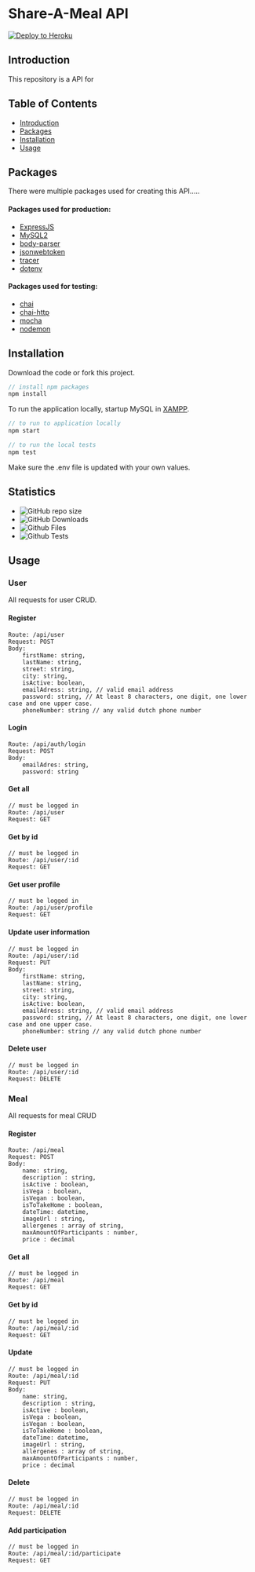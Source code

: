 
# Share-A-Meal API 

[![Deploy to Heroku](https://github.com/RikVandermullen/programmeren-4-shareameal/actions/workflows/main.yml/badge.svg)](https://github.com/RikVandermullen/programmeren-4-shareameal/actions/workflows/main.yml)

## Introduction
This repository is a API for

## Table of Contents
* [Introduction](##Introduciton)
* [Packages](##Packages)
* [Installation](##Installation)
* [Usage](##Usage)


## Packages
There were multiple packages used for creating this API.....

#### Packages used for production:
- [ExpressJS](https://expressjs.com/)
- [MySQL2](https://www.npmjs.com/package/mysql2)
- [body-parser](https://www.npmjs.com/package/body-parser)
- [jsonwebtoken](https://www.npmjs.com/package/jsonwebtoken)
- [tracer](https://www.npmjs.com/package/tracer)
- [dotenv](https://www.npmjs.com/package/dotenv)

#### Packages used for testing:
- [chai](https://www.chaijs.com/)
- [chai-http](https://www.chaijs.com/plugins/chai-http/)
- [mocha](https://mochajs.org/)
- [nodemon](https://www.npmjs.com/package/nodemon)

## Installation

Download the code or fork this project.

```javascript
// install npm packages
npm install
```
To run the application locally, startup MySQL in [XAMPP](https://www.apachefriends.org/index.html). 
```javascript
// to run to application locally
npm start
```

```javascript
// to run the local tests
npm test
```

Make sure the .env file is updated with your own values.

## Statistics

- ![GitHub repo size](https://img.shields.io/github/repo-size/RikVandermullen/programmeren-4-shareameal?label=Total%20Size)
- ![GitHub Downloads](https://img.shields.io/badge/Downloads-0-blue)
- ![Github Files](https://img.shields.io/badge/Files-22-blue)
- ![Github Tests](https://img.shields.io/badge/Tests-100%25%20passed%2C%200%25%20failed-blue)

## Usage


### User
All requests for user CRUD.

#### Register
```
Route: /api/user
Request: POST
Body:
    firstName: string,
    lastName: string,
    street: string,
    city: string,
    isActive: boolean,
    emailAdress: string, // valid email address
    password: string, // At least 8 characters, one digit, one lower case and one upper case.
    phoneNumber: string // any valid dutch phone number
```

#### Login
```
Route: /api/auth/login
Request: POST
Body:
    emailAdres: string,
    password: string
```

#### Get all
```
// must be logged in
Route: /api/user
Request: GET
```

#### Get by id
```
// must be logged in
Route: /api/user/:id
Request: GET
```

#### Get user profile
```
// must be logged in
Route: /api/user/profile
Request: GET
```

#### Update user information
```
// must be logged in
Route: /api/user/:id
Request: PUT
Body:
    firstName: string,
    lastName: string,
    street: string,
    city: string,
    isActive: boolean,
    emailAdress: string, // valid email address
    password: string, // At least 8 characters, one digit, one lower case and one upper case.
    phoneNumber: string // any valid dutch phone number
```

#### Delete user
```
// must be logged in
Route: /api/user/:id
Request: DELETE
```

### Meal
All requests for meal CRUD

#### Register
```
Route: /api/meal
Request: POST
Body:
    name: string,
    description : string,
    isActive : boolean,
    isVega : boolean,
    isVegan : boolean,
    isToTakeHome : boolean,
    dateTime: datetime,
    imageUrl : string,
    allergenes : array of string,
    maxAmountOfParticipants : number,
    price : decimal
```

#### Get all
```
// must be logged in
Route: /api/meal
Request: GET
```

#### Get by id
```
// must be logged in
Route: /api/meal/:id
Request: GET
```

#### Update
```
// must be logged in
Route: /api/meal/:id
Request: PUT
Body:
    name: string,
    description : string,
    isActive : boolean,
    isVega : boolean,
    isVegan : boolean,
    isToTakeHome : boolean,
    dateTime: datetime,
    imageUrl : string,
    allergenes : array of string,
    maxAmountOfParticipants : number,
    price : decimal
```

#### Delete
```
// must be logged in
Route: /api/meal/:id
Request: DELETE
```

#### Add participation
```
// must be logged in
Route: /api/meal/:id/participate
Request: GET
```
